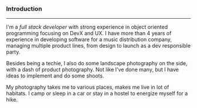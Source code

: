 ### Introduction
---
I'm a *full stack developer* with strong experience in object oriented programming focusing on DevX and UX. I have more than 4 years of experience in developing software for a music distribution company, managing multiple product lines, from design to launch as a dev responsible party.

Besides being a techie, I also do some landscape photography on the side, with a dash of product photography. Not like I've done many, but I have ideas to implement and do some shoots.

My photography takes me to various places, makes me live in lot of habitats. I camp or sleep in a car or stay in a hostel to energize myself for a hike.